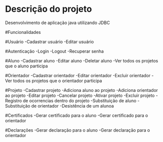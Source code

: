 # Descrição do projeto

Desenvolvimento de aplicação java utilizando JDBC

#Funcionalidades

#Usuário
-Cadastrar usuário
-Editar usuário

#Autenticação
-Login
-Logout
-Recuperar senha

#Aluno
-Cadastrar aluno
-Editar aluno
-Deletar aluno
-Ver todos os projetos que o aluno participa

#Orientador
-Cadastrar orientador
-Editar orientador
-Excluir orientador
-Ver todos os projetos que o orientador participa

#Projeto
-Cadastrar projeto
-Adiciona aluno ao projeto
-Adiciona orientador ao projeto
-Editar projeto
-Cancelar projeto
-Ativar projeto
-Excluir projeto
-Registro de ocorrencias dentro do projeto
-Substituição de aluno
-Substituição de orientador
-Desistência de um alunoa

#Certificados
-Gerar certificado para o aluno
-Gerar certificado para o orientador

#Declarações
-Gerar declaração para o aluno
-Gerar declaração para o orientador
